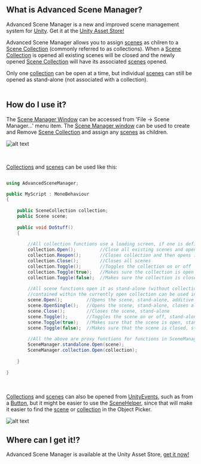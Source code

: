 ## What is Advanced Scene Manager?
Advanced Scene Manager is a new and improved scene management system for [Unity](https://unity.com/). Get it at the [Unity Asset Store!](https://assetstore.unity.com/)

Advanced Scene Manager allows you to assign [scenes](https://github.com/Zumwani/advanced-scene-manager/wiki/Scene) as chilren to a [Scene Collection](https://github.com/Zumwani/advanced-scene-manager/wiki/Scene-Collection) (commonly referred to as collections). 
When a [Scene Collection](https://github.com/Zumwani/advanced-scene-manager/wiki/Scene-Collection) is opened all existing scenes will be closed and the newly opened [Scene Collection](https://github.com/Zumwani/advanced-scene-manager/wiki/Scene-Collection) will have its associated [scenes](https://github.com/Zumwani/advanced-scene-manager/wiki/Scene) opened.

Only one [collection](https://github.com/Zumwani/advanced-scene-manager/wiki/Scene-Collection) can be open at a time, but individual [scenes](https://github.com/Zumwani/advanced-scene-manager/wiki/Scene-Collection) can still be opened as stand-alone (not associated with a collection).<br/><br/>
 
## How do I use it?
The [Scene Manager Window](https://github.com/Zumwani/advanced-scene-manager/wiki/Scene-Manager-Window) can be accessed from 'File -> Scene Manager...' menu item. The [Scene Manager window](https://github.com/Zumwani/advanced-scene-manager/wiki/Scene-Manager-Window) can be used to create and Remove [Scene Collection](https://github.com/Zumwani/advanced-scene-manager/wiki/Scene-Collection) and assign any [scenes](https://github.com/Zumwani/advanced-scene-manager/wiki/Scene) as children.

![alt text](https://github.com/Zumwani/advanced-scene-manager/blob/master/images/File-menu-and-scene-manager-window.png "File menu and scene manager window")


​

[Collections](https://github.com/Zumwani/advanced-scene-manager/wiki/Scene-Collection) and [scenes](https://github.com/Zumwani/advanced-scene-manager/wiki/Scene) can be used like this:
```C#

using AdvancedSceneManager;

public MyScript : MonoBehaviour
{
    
    public SceneCollection collection;
    public Scene scene;
    
    public void DoStuff()
    {     
    
        //All collection functions use a loading screen, if one is defined
        collection.Open();         //Close all existing scenes and open scenes in collection
        collection.Reopen();       //Closes collection and then opens it again
        collection.Close();        //Closes all scenes
        collection.Toggle();       //Toggles the collection on or off
        collection.Toggle(true);   //Makes sure the collection is open
        collection.Toggle(false);  //Makes sure the collection is closed
        
        //All scene functions open it as stand-alone (without collection), but scenes that are
        //contained within the currently open collection can be used in functions in SceneManager.collection
        scene.Open();         //Opens the scene, stand-alone, additive
        scene.OpenSingle();   //Opens the scene, stand-alone, closes all existing scenes and collections
        scene.Close();        //Closes the scene, stand-alone
        scene.Toggle();       //Toggles the scene on or off, stand-alone
        scene.Toggle(true);   //Makes sure that the scene is open, stand-alone
        scene.Toggle(false);  //Makes sure that the scene is closed, stand-alone
        
        //All the above are proxy functions for functions in SceneManager.standalone or SceneManager.collection 
        SceneManager.standalone.Open(scene);
        SceneManager.collection.Open(collection);
        
    }
    
}
```
<br/><br/>
[Collections](https://github.com/Zumwani/advanced-scene-manager/wiki/Scene-Collection) and [scenes](https://github.com/Zumwani/advanced-scene-manager/wiki/Scene) can also be opened from [UnityEvents](https://docs.unity3d.com/Manual/UnityEvents.html), such as from a [Button](https://docs.unity3d.com/Packages/com.unity.ugui@1.0/manual/script-Button.html), but it might be easier to use the [SceneHelper](https://github.com/Zumwani/advanced-scene-manager/wiki/SceneHelper), since that will make it easier to find the [scene](https://github.com/Zumwani/advanced-scene-manager/wiki/Scene) or [collection](https://github.com/Zumwani/advanced-scene-manager/wiki/Scene-Collection) in the Object Picker.

![alt text](https://github.com/Zumwani/advanced-scene-manager/blob/master/images/Unity-event.png "Unity event")


## Where can I get it!?
Advanced Scene Manager is available at the Unity Asset Store, [get it now!](https://assetstore.unity.com/)<br/><br/>
